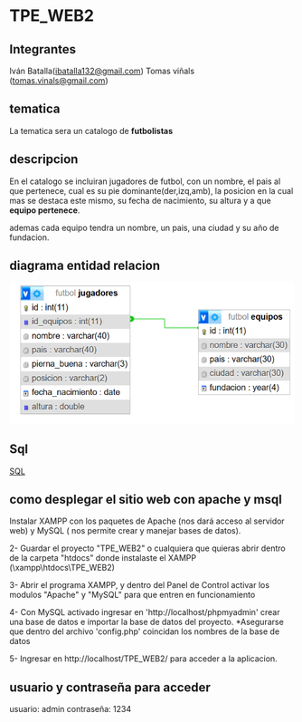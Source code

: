 
#  TPE_WEB2  

## Integrantes

Iván Batalla(ibatalla132@gmail.com)
Tomas viñals (tomas.vinals@gmail.com)

## tematica 
La tematica sera un catalogo de __futbolistas__
## descripcion

En el catalogo se incluiran jugadores de futbol, con un nombre,
el pais al que pertenece, cual es su pie dominante(der,izq,amb),
la posicion en la cual mas se destaca este mismo,
su fecha de nacimiento, su altura y a que __equipo pertenece__.

ademas cada equipo tendra un nombre, un pais, una ciudad y su año  de fundacion.



## diagrama entidad relacion 

![der](./database/DER.png)
## Sql
[SQL](./database/futbol.sql)



## como desplegar el sitio web con apache y msql

 Instalar XAMPP con los paquetes de Apache (nos dará acceso al servidor web) y MySQL ( nos permite crear y manejar bases de datos).

2- Guardar el proyecto "TPE_WEB2" o cualquiera que quieras abrir dentro de la carpeta "htdocs" donde instalaste el XAMPP (\xampp\htdocs\TPE_WEB2)

3- Abrir el programa XAMPP, y dentro del Panel de Control activar los modulos "Apache" y "MySQL" para que entren en funcionamiento

4- Con MySQL activado ingresar en 'http://localhost/phpmyadmin' crear una base de datos e importar la base de datos del proyecto. *Asegurarse que dentro del archivo 'config.php' coincidan los nombres de la base de datos

5- Ingresar en http://localhost/TPE_WEB2/ para acceder a la aplicacion.

## usuario y contraseña para acceder

usuario: admin
contraseña: 1234

